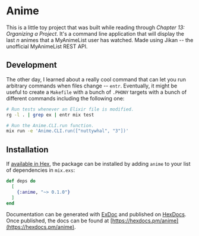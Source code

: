 # Anime

This is a little toy project that was built while reading through *Chapter 13:
Organizing a Project*. It's a command line application that will display the last
$n$ animes that a MyAnimeList user has watched. Made using Jikan -- the unofficial
MyAnimeList REST API.

## Development

The other day, I learned about a really cool command that can let you run arbitrary
commands when files change -- `entr`. Eventually, it might be useful to create a
`Makefile` with a bunch of `.PHONY` targets with a bunch of different commands
including the following one:

```bash
# Run tests whenever an Elixir file is modified.
rg -l . | grep ex | entr mix test

# Run the Anime.CLI.run function.
mix run -e 'Anime.CLI.run(["nuttywhal", "3"])'
```

## Installation

If [available in Hex](https://hex.pm/docs/publish), the package can be installed
by adding `anime` to your list of dependencies in `mix.exs`:

```elixir
def deps do
  [
    {:anime, "~> 0.1.0"}
  ]
end
```

Documentation can be generated with [ExDoc](https://github.com/elixir-lang/ex_doc)
and published on [HexDocs](https://hexdocs.pm). Once published, the docs can
be found at [https://hexdocs.pm/anime](https://hexdocs.pm/anime).

